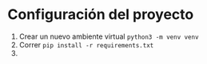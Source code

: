 # Configuración del proyecto
1. Crear un nuevo ambiente virtual `python3 -m venv venv`
1. Correr `pip install -r requirements.txt`
1. 